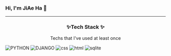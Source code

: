 ### Hi, I'm JiAe Ha 👋
---

<h3 align="center"> ✨Tech Stack ✨</h3>
<p align="center">
Techs that I've used at least once

![PYTHON](https://img.shields.io/badge/Python-3766AB?style=flat-square&logo=Python&logoColor=white) 
![DJANGO](https://img.shields.io/badge/Python-092e20?style=flat-square&logo=Django&logoColor=white) 
![css](https://img.shields.io/badge/CSS-1572B6?style=flat-square&logo=CSS3&logoColor=white) 
![html](https://img.shields.io/badge/HTML-E34F26?style=flat-square&logo=HTML5&logoColor=white) 
![sqlite](https://img.shields.io/badge/SQLite-003B57?style=flat-square&logo=SQLite&logoColor=white)

<!--
**hanuirangroovy/hanuirangroovy** is a ✨ _special_ ✨ repository because its `README.md` (this file) appears on your GitHub profile.

Here are some ideas to get you started:

- 🔭 I’m currently working on ...
- 🌱 I’m currently learning ...
- 👯 I’m looking to collaborate on ...
- 🤔 I’m looking for help with ...
- 💬 Ask me about ...
- 📫 How to reach me: ...
- 😄 Pronouns: ...
- ⚡ Fun fact: ...
-->

